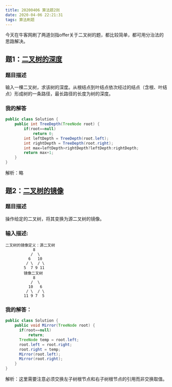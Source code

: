 ```yaml
---
title: 20200406 算法题2则
date: 2020-04-06 22:21:31
tags: 算法刷题
---
```


今天在牛客网刷了两道剑指offer关于二叉树的题，都比较简单，都可用分治法的思路解决。





## 题1：[二叉树的深度](https://www.nowcoder.com/practice/435fb86331474282a3499955f0a41e8b?tpId=13&tqId=11191&tPage=2&rp=2&ru=/ta/coding-interviews&qru=/ta/coding-interviews/question-ranking)

### 题目描述

输入一棵二叉树，求该树的深度。从根结点到叶结点依次经过的结点（含根、叶结点）形成树的一条路径，最长路径的长度为树的深度。


### 我的解答
```java
public class Solution {
    public int TreeDepth(TreeNode root) {
        if(root==null)
            return 0;
        int leftDepth = TreeDepth(root.left);
        int rightDepth = TreeDepth(root.right);
        int max=leftDepth>rightDepth?leftDepth:rightDepth;
        return max+1;
    }
}
```



解析：略





## 题2：[二叉树的镜像](https://www.nowcoder.com/practice/564f4c26aa584921bc75623e48ca3011?tpId=13&tqId=11171&tPage=1&rp=1&ru=/ta/coding-interviews&qru=/ta/coding-interviews/question-ranking)

### 题目描述

操作给定的二叉树，将其变换为源二叉树的镜像。

### 输入描述:

```
二叉树的镜像定义：源二叉树 
    	    8
    	   /  \
    	  6   10
    	 / \  / \
    	5  7 9 11
    	镜像二叉树
    	    8
    	   /  \
    	  10   6
    	 / \  / \
    	11 9 7  5
```



### 我的解答：

```java
public class Solution {
    public void Mirror(TreeNode root) {
      if(root==null)
          return;
      TreeNode temp = root.left;
      root.left = root.right;
      root.right = temp;
      Mirror(root.left);
      Mirror(root.right);
    }
}
```

解析：这里需要注意必须交换左子树根节点和右子树根节点的引用而非交换取值。

